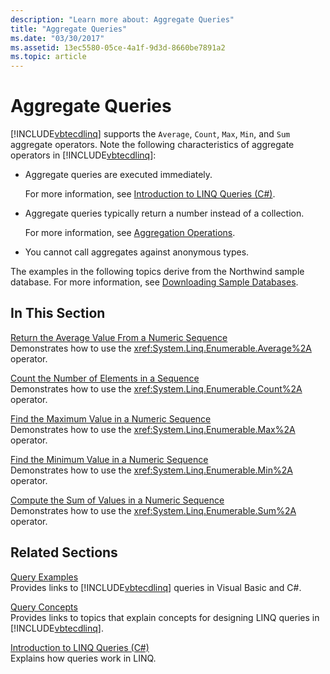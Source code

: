 ```yaml
---
description: "Learn more about: Aggregate Queries"
title: "Aggregate Queries"
ms.date: "03/30/2017"
ms.assetid: 13ec5580-05ce-4a1f-9d3d-8660be7891a2
ms.topic: article
---
```

# Aggregate Queries

[!INCLUDE[vbtecdlinq](../../../../../../includes/vbtecdlinq-md.md)] supports the `Average`, `Count`, `Max`, `Min`, and `Sum` aggregate operators. Note the following characteristics of aggregate operators in [!INCLUDE[vbtecdlinq](../../../../../../includes/vbtecdlinq-md.md)]:  
  
- Aggregate queries are executed immediately.  
  
     For more information, see [Introduction to LINQ Queries (C#)](../../../../../csharp/linq/get-started/introduction-to-linq-queries.md).  
  
- Aggregate queries typically return a number instead of a collection.  
  
     For more information, see [Aggregation Operations](/previous-versions/visualstudio/visual-studio-2013/bb546138(v=vs.120)).  
  
- You cannot call aggregates against anonymous types.  
  
 The examples in the following topics derive from the Northwind sample database. For more information, see [Downloading Sample Databases](downloading-sample-databases.md).  
  
## In This Section  

 [Return the Average Value From a Numeric Sequence](return-the-average-value-from-a-numeric-sequence.md)  
 Demonstrates how to use the <xref:System.Linq.Enumerable.Average%2A> operator.  
  
 [Count the Number of Elements in a Sequence](count-the-number-of-elements-in-a-sequence.md)  
 Demonstrates how to use the <xref:System.Linq.Enumerable.Count%2A> operator.  
  
 [Find the Maximum Value in a Numeric Sequence](find-the-maximum-value-in-a-numeric-sequence.md)  
 Demonstrates how to use the <xref:System.Linq.Enumerable.Max%2A> operator.  
  
 [Find the Minimum Value in a Numeric Sequence](find-the-minimum-value-in-a-numeric-sequence.md)  
 Demonstrates how to use the <xref:System.Linq.Enumerable.Min%2A> operator.  
  
 [Compute the Sum of Values in a Numeric Sequence](compute-the-sum-of-values-in-a-numeric-sequence.md)  
 Demonstrates how to use the <xref:System.Linq.Enumerable.Sum%2A> operator.  
  
## Related Sections  

 [Query Examples](query-examples.md)  
 Provides links to [!INCLUDE[vbtecdlinq](../../../../../../includes/vbtecdlinq-md.md)] queries in Visual Basic and C#.  
  
 [Query Concepts](query-concepts.md)  
 Provides links to topics that explain concepts for designing LINQ queries in [!INCLUDE[vbtecdlinq](../../../../../../includes/vbtecdlinq-md.md)].  
  
 [Introduction to LINQ Queries (C#)](../../../../../csharp/linq/get-started/introduction-to-linq-queries.md)  
 Explains how queries work in LINQ.
